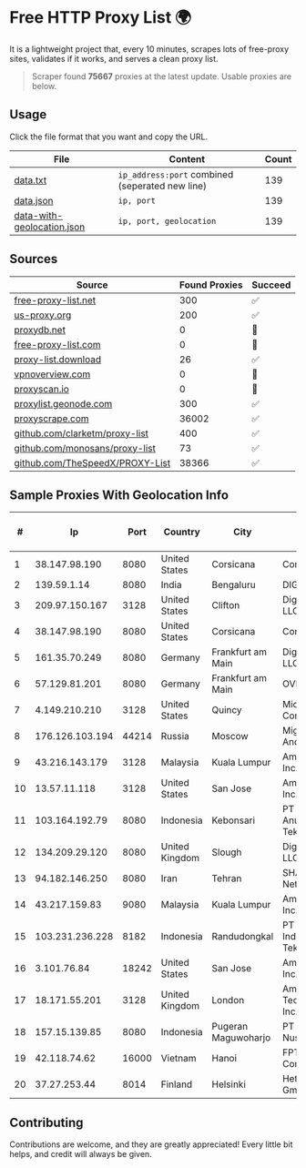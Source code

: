 
# Free HTTP Proxy List 🌍

It is a lightweight project that, every 10 minutes, scrapes lots of free-proxy sites, validates if it works, and serves a clean proxy list.


> Scraper found **75667** proxies at the latest update. Usable proxies are below.

## Usage

Click the file format that you want and copy the URL.


|File|Content|Count|
|----|-------|-----|
|[data.txt](https://raw.githubusercontent.com/themiralay/Proxy-List-World/master/data.txt)|`ip_address:port` combined (seperated new line)|139|
|[data.json](https://raw.githubusercontent.com/themiralay/Proxy-List-World/master/data.json)|`ip, port`|139|
|[data-with-geolocation.json](https://raw.githubusercontent.com/themiralay/Proxy-List-World/master/data-with-geolocation.json)|`ip, port, geolocation`|139|

## Sources

|Source|Found Proxies|Succeed|
|------|-------------|-------|
|[free-proxy-list.net](https://free-proxy-list.net)|300|✅|
|[us-proxy.org](https://www.us-proxy.org)|200|✅|
|[proxydb.net](http://proxydb.net)|0|🚫|
|[free-proxy-list.com](https://free-proxy-list.com/?page=&port=&type%5B%5D=http&type%5B%5D=https&up_time=0&search=Search)|0|🚫|
|[proxy-list.download](https://www.proxy-list.download/HTTP)|26|✅|
|[vpnoverview.com](https://vpnoverview.com/privacy/anonymous-browsing/free-proxy-servers)|0|🚫|
|[proxyscan.io](https://www.proxyscan.io)|0|🚫|
|[proxylist.geonode.com](https://proxylist.geonode.com/api/proxy-list?limit=300&page=1&sort_by=lastChecked&sort_type=desc&protocols=http,https)|300|✅|
|[proxyscrape.com](https://api.proxyscrape.com/v2/?request=displayproxies&protocol=http&timeout=10000&country=all&ssl=all&anonymity=all)|36002|✅|
|[github.com/clarketm/proxy-list](https://raw.githubusercontent.com/clarketm/proxy-list/master/proxy-list-raw.txt)|400|✅|
|[github.com/monosans/proxy-list](https://raw.githubusercontent.com/monosans/proxy-list/main/proxies/http.txt)|73|✅|
|[github.com/TheSpeedX/PROXY-List](https://raw.githubusercontent.com/TheSpeedX/PROXY-List/master/http.txt)|38366|✅|


## Sample Proxies With Geolocation Info

|#|Ip|Port|Country|City|Internet Service Provider|
|-|--|----|-------|----|-------------------------|
|1|38.147.98.190|8080|United States|Corsicana|Corsicana ISD|
|2|139.59.1.14|8080|India|Bengaluru|DIGITALOCEAN|
|3|209.97.150.167|3128|United States|Clifton|DigitalOcean, LLC|
|4|38.147.98.190|8080|United States|Corsicana|Corsicana ISD|
|5|161.35.70.249|8080|Germany|Frankfurt am Main|DigitalOcean, LLC|
|6|57.129.81.201|8080|Germany|Frankfurt am Main|OVH SAS|
|7|4.149.210.210|3128|United States|Quincy|Microsoft Corporation|
|8|176.126.103.194|44214|Russia|Moscow|Miglovets Egor Andreevich|
|9|43.216.143.179|3128|Malaysia|Kuala Lumpur|Amazon.com, Inc.|
|10|13.57.11.118|3128|United States|San Jose|Amazon.com, Inc.|
|11|103.164.192.79|8080|Indonesia|Kebonsari|PT Chayo Anugrah Teknologi|
|12|134.209.29.120|8080|United Kingdom|Slough|DigitalOcean, LLC|
|13|94.182.146.250|8080|Iran|Tehran|SHATEL Network|
|14|43.217.159.83|9080|Malaysia|Kuala Lumpur|Amazon.com, Inc.|
|15|103.231.236.228|8182|Indonesia|Randudongkal|PT Level Indodata Teknologi|
|16|3.101.76.84|18242|United States|San Jose|Amazon.com, Inc.|
|17|18.171.55.201|3128|United Kingdom|London|Amazon Technologies Inc.|
|18|157.15.139.85|8080|Indonesia|Pugeran Maguwoharjo|PT Ring Media Nusantara|
|19|42.118.74.62|16000|Vietnam|Hanoi|FPT Telecom Company|
|20|37.27.253.44|8014|Finland|Helsinki|Hetzner Online GmbH|



## Contributing

Contributions are welcome, and they are greatly appreciated! Every
little bit helps, and credit will always be given.

